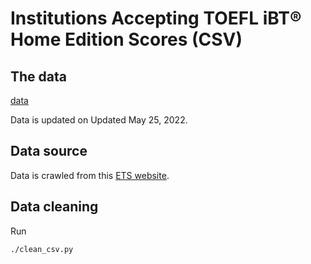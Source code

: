# Institutions Accepting TOEFL iBT® Home Edition Scores (CSV)

## The data

[data](./toefl-ibt-home-accepted-schools-clean.csv)

Data is updated on Updated May 25, 2022.
## Data source
Data is crawled from this [ETS website](https://www.ets.org/toefl/test-takers/ibt/scores/understanding/home-edition-acceptance/).

## Data cleaning

Run

```bash
./clean_csv.py
```
